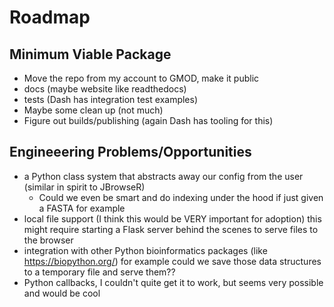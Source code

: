 # Roadmap

## Minimum Viable Package

-   Move the repo from my account to GMOD, make it public
-   docs (maybe website like readthedocs)
-   tests (Dash has integration test examples)
-   Maybe some clean up (not much)
-   Figure out builds/publishing (again Dash has tooling for this)

## Engineeering Problems/Opportunities

-   a Python class system that abstracts away our config from the user (similar in spirit to JBrowseR)
    -   Could we even be smart and do indexing under the hood if just given a FASTA for example
-   local file support (I think this would be VERY important for adoption) this might require starting a Flask server behind the scenes to serve files to the browser
-   integration with other Python bioinformatics packages (like https://biopython.org/) for example could we save those data structures to a temporary file and serve them??
-   Python callbacks, I couldn't quite get it to work, but seems very possible and would be cool
